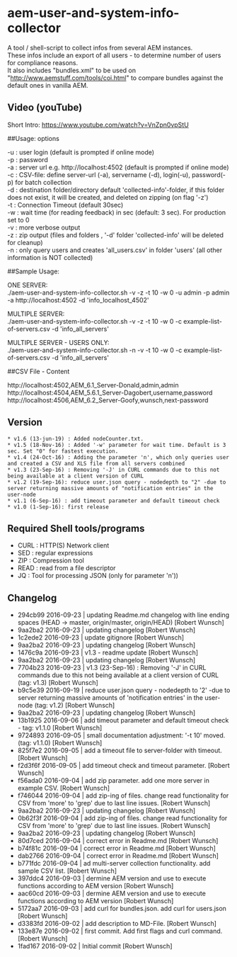 # aem-user-and-system-info-collector
A tool / shell-script to collect infos from several AEM instances.  
These infos include an export of all users - to determine number of users for compliance reasons.  
It also includes "bundles.xml" to be used on "http://www.aemstuff.com/tools/coi.html" to compare bundles against the default ones in vanilla AEM.

## Video (youTube)

Short Intro: https://www.youtube.com/watch?v=VnZpn0vpStU  

##Usage: options

-u : user login (default is prompted if online mode)  
-p : password  
-a : server url e.g. http://localhost:4502 (default is prompted if online mode)  
-c : CSV-file: define server-url (-a), servername (-d), login(-u), password(-p) for batch collection  
-d : destination folder/directory default 'collected-info'-folder, if this folder does not exist, it will be created, and deleted on zipping (on flag '-z')  
-t : Connection Timeout (default 30sec)  
-w : wait time (for reading feedback) in sec (default: 3 sec). For production set to 0  
-v : more verbose output  
-z : zip output (files and folders , '-d' folder 'collected-info' will be deleted for cleanup)  
-n : only query users and creates 'all_users.csv' in folder 'users' (all other information is NOT collected)


##Sample Usage:

ONE SERVER:  
./aem-user-and-system-info-collector.sh  -v -z -t 10 -w 0 -u admin -p admin -a http://localhost:4502 -d 'info_localhost_4502'  

MULTIPLE SERVER:  
./aem-user-and-system-info-collector.sh  -v -z -t 10 -w 0 -c example-list-of-servers.csv -d 'info_all_servers'  

MULTIPLE SERVER - USERS ONLY:  
./aem-user-and-system-info-collector.sh  -n -v -t 10 -w 0 -c example-list-of-servers.csv -d 'info_all_servers'  


##CSV File - Content

http://localhost:4502,AEM_6.1_Server-Donald,admin,admin  
http://localhost:4504,AEM_5.6.1_Server-Dagobert,username,password  
http://localhost:4506,AEM_6.2_Server-Goofy,wunsch,next-password  


## Version 
	* v1.6 (13-jun-19) : Added nodeCounter.txt. 
    * v1.5 (18-Nov-16) : Added '-w' parameter for wait time. Default is 3 sec. Set "0" for fastest execution.  
	* v1.4 (24-Oct-16) : Adding the parameter 'n', which only queries user and created a CSV and XLS file from all servers combined
	* v1.3 (23-Sep-16) : Removing '-J' in CURL commands due to this not being available at a client version of CURL
	* v1.2 (19-Sep-16): reduce user.json query - nodedepth to "2" -due to server returning massive amounts of "notification entries" in the user-node
	* v1.1 (6-Sep-16) : add timeout parameter and default timeout check 
	* v1.0 (1-Sep-16): first release

## Required Shell tools/programs  

* CURL :	HTTP(S) Network client  
* SED :		regular expressions  
* ZIP :		Compression tool  
* READ :	read from a file descriptor  
* JQ :		Tool for processing JSON  (only for parameter 'n'))


## Changelog

* 294cb99 2016-09-23 | updating Readme.md changelog with line ending spaces (HEAD -> master, origin/master, origin/HEAD) [Robert Wunsch]
* 9aa2ba2 2016-09-23 | updating changelog [Robert Wunsch]
* 1c2ede2 2016-09-23 | update gitignore  [Robert Wunsch]
* 9aa2ba2 2016-09-23 | updating changelog [Robert Wunsch]
* 1476c9a 2016-09-23 | v1.3 - readme update  [Robert Wunsch]
* 9aa2ba2 2016-09-23 | updating changelog [Robert Wunsch]
* 7704b23 2016-09-23 | v1.3 (23-Sep-16) : Removing '-J' in CURL commands due to this not being available at a client version of CURL (tag: v1.3) [Robert Wunsch]
* b9c5e39 2016-09-19 | reduce user.json query - nodedepth to '2' -due to server returning massive amounts of 'notification entries' in the user-node (tag: v1.2)  [Robert Wunsch]
* 9aa2ba2 2016-09-23 | updating changelog [Robert Wunsch] 
* 13b1925 2016-09-06 | add timeout parameter and default timeout check - tag: v1.1.0 [Robert Wunsch]
* 9724893 2016-09-05 | small documentation adjustment: '-t 10' moved. (tag: v1.1.0) [Robert Wunsch]
* 825f7e2 2016-09-05 | add a timeout file to server-folder with timeout. [Robert Wunsch]
* f2d3f6f 2016-09-05 | add timeout check and timeout parameter. [Robert Wunsch]
* f56ada0 2016-09-04 |  add zip parameter. add one more server in example CSV. [Robert Wunsch]
* f746044 2016-09-04 | add zip-ing of files. change read functionality for CSV from 'more' to 'grep' due to last line issues.  [Robert Wunsch]
* 9aa2ba2 2016-09-23 | updating changelog [Robert Wunsch]
* 0b62f3f 2016-09-04 | add zip-ing of files. change read functionality for CSV from 'more' to 'grep' due to last line issues.  [Robert Wunsch]
* 9aa2ba2 2016-09-23 | updating changelog [Robert Wunsch]
* 80d7ced 2016-09-04 | correct error in Readme.md [Robert Wunsch]
* b74f81c 2016-09-04 | correct error in Readme.md [Robert Wunsch]
* dab2766 2016-09-04 | correct error in Readme.md [Robert Wunsch]
* b771fdc 2016-09-04 | ad multi-server collection functionality. add sample CSV list. [Robert Wunsch]
* 397ddc4 2016-09-03 | dermine AEM version and use to execute functions according to AEM version [Robert Wunsch]
* aac60cd 2016-09-03 | dermine AEM version and use to execute functions according to AEM version [Robert Wunsch]
* 5172aa7 2016-09-03 | add curl for bundles.json. add curl for users.json [Robert Wunsch]
* d3383fd 2016-09-02 | add description to MD-File. [Robert Wunsch]
* 133e87e 2016-09-02 | first commit. Add first flags and curl command. [Robert Wunsch]
* 1fad167 2016-09-02 | Initial commit [Robert Wunsch]


